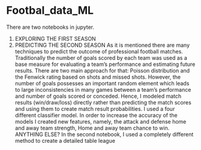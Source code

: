 # Footbal_data_ML
There are two notebooks in jupyter. 
1. EXPLORING THE FIRST SEASON
2. PREDICTING THE SECOND SEASON
As it is mentioned there are many techniques to predict the outcome of professional football
matches. Traditionally the number of goals scored by each team was used as a base measure
for evaluating a team’s performance and estimating future results. 
There are two main approach for that: Poisson distribution and the Fenwick rating based on shots and missed shots.
However, the number of goals possesses an important random element which leads to large
inconsistencies in many games between a team’s performance and number of goals scored or
conceded. Hence, I modeled match results (win/draw/loss) directly rather than predicting
the match scores and using them to create match result probabilities. I used a four different
classifier model. In order to increase the accuracy of the models I created new features,
 namely, the attack and defense home and away team strength, Home and away team chance to win.
ANYTHING ELSE?
In the second notebook, I used a completely different method to create a detailed table league
